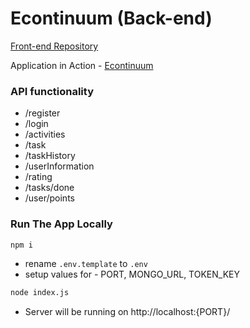 # Econtinuum (Back-end)

[Front-end Repository](https://github.com/VanekCheck/Econtinuum)

Application in Action - [Econtinuum](http://eco-ntinuum.herokuapp.com/)


### API functionality
- /register
- /login
- /activities
- /task
- /taskHistory
- /userInformation
- /rating
- /tasks/done
- /user/points

### Run The App Locally

```sh
npm i
```

- rename `.env.template` to `.env`
- setup values for - PORT, MONGO_URL, TOKEN_KEY

```sh
node index.js
```

- Server will be running on http://localhost:{PORT}/
